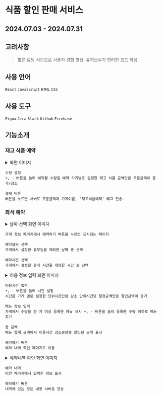 # 식품 할인 판매 서비스

## 2024.07.03 - 2024.07.31

## 고려사항

> 짧은 로딩 시간으로 사용자 경험 향상. 유지보수가 편리한 코드 작성

## 사용 언어

`React` `Javascript` `HTML` `CSS`

## 사용 도구

`Figma` `Jira` `Slack` `Github` `Firebase`

## 기능소개

### 재고 식품 예약

<details>
> <summary>화면 이미지</summary>
  
<img src="readme-img/재고%20구매.png" width="250px">
</details>

```
수량 설정
+, - 버튼을 눌러 예약할 수량을 예약 가게별로 설정한 재고 식품 금액만큼 주문금액이 증가/감소

결제 버튼
버튼을 누르면 서버로 주문금액과 가게이름, '재고식품예약' 태그 전송.
```

### 좌석 예약

<details>
<summary>날짜 선택 화면 이미지</summary>
  
<img src="readme-img/날짜 입력.png" >
</details>

```
가게 정보 페이지에서 예약하기 버튼을 누르면 표시되는 페이지

예약날짜 선택
가게에서 설정한 휴무일을 제외한 날짜 중 선택

예약시간 선택
가게에서 설정한 휴식 시간을 제외한 시간 중 선택
```
<details>
<summary>이용 정보 입력 화면 이미지</summary>
  
<img src="readme-img/메뉴 선택.png" >
</details>

```
이용시간 입력
+, - 버튼을 눌러 시간 설정
시간은 가게 별로 설정한 단위시간만큼 감소 단위시간당 일정금액만큼 할인금액이 증가

메뉴 정보 입력
가게에서 수량을 한 개 이상 등록한 메뉴 표시 +, - 버튼을 눌러 등록한 수량 이하로 메뉴 추가

총 금액
메뉴 합계 금액에서 이용시간 감소분만큼 할인된 금액 표시

예약하기 버튼
예약 내역 확인 페이지로 이동
```

<details>

<summary>예약내역 확인 화면 이미지</summary>
<img src="readme-img/예약 영수증.png" >
</details>

```
예약 내역
이전 페이지에서 입력한 정보 표시

예약하기 버튼
내역에 있는 모든 내용 서버로 전송
```
